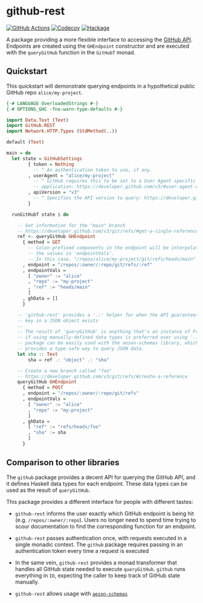 # github-rest

[![GitHub Actions](https://img.shields.io/github/actions/workflow/status/brandonchinn178/github-rest/ci.yml?branch=main)](https://github.com/brandonchinn178/github-rest/actions?query=branch%3Amain)
[![Codecov](https://codecov.io/gh/brandonchinn178/github-rest/branch/main/graph/badge.svg?token=8TErU2ntw9)](https://codecov.io/gh/brandonchinn178/github-rest)
[![Hackage](https://img.shields.io/hackage/v/github-rest)](https://hackage.haskell.org/package/github-rest)

A package providing a more flexible interface to accessing the [GitHub API](https://developer.github.com/v3/).
Endpoints are created using the `GHEndpoint` constructor and are executed with
the `queryGitHub` function in the `GitHubT` monad.

## Quickstart

This quickstart will demonstrate querying endpoints in a hypothetical public
GitHub repo `alice/my-project`.

```haskell
{-# LANGUAGE OverloadedStrings #-}
{-# OPTIONS_GHC -fno-warn-type-defaults #-}

import Data.Text (Text)
import GitHub.REST
import Network.HTTP.Types (StdMethod(..))

default (Text)

main = do
  let state = GitHubSettings
        { token = Nothing
          -- ^ An authentication token to use, if any.
        , userAgent = "alice/my-project"
          -- ^ GitHub requires this to be set to a User Agent specific to your
          -- application: https://developer.github.com/v3/#user-agent-required
        , apiVersion = "v3"
          -- ^ Specifies the API version to query: https://developer.github.com/v3/media/
        }

  runGitHubT state $ do

    -- Get information for the "main" branch
    -- https://developer.github.com/v3/git/refs/#get-a-single-reference
    ref <- queryGitHub GHEndpoint
      { method = GET
        -- Colon-prefixed components in the endpoint will be interpolated by
        -- the values in 'endpointVals'.
        -- In this case, "/repos/alice/my-project/git/refs/heads/main"
      , endpoint = "/repos/:owner/:repo/git/refs/:ref"
      , endpointVals =
        [ "owner" := "alice"
        , "repo" := "my-project"
        , "ref" := "heads/main"
        ]
      , ghData = []
      }

    -- 'github-rest' provides a '.:' helper for when the API guarantees that a
    -- key in a JSON object exists
    --
    -- The result of 'queryGitHub' is anything that's an instance of FromJSON,
    -- if using manually-defined data types is preferred over using '.:'. This
    -- package can be easily used with the aeson-schemas library, which
    -- provides a type-safe way to query JSON data.
    let sha :: Text
        sha = ref .: "object" .: "sha"

    -- Create a new branch called "foo"
    -- https://developer.github.com/v3/git/refs/#create-a-reference
    queryGitHub GHEndpoint
      { method = POST
      , endpoint = "/repos/:owner/:repo/git/refs"
      , endpointVals =
        [ "owner" := "alice"
        , "repo" := "my-project"
        ]
      , ghData =
        [ "ref" := "refs/heads/foo"
        , "sha" := sha
        ]
      }
```

## Comparison to other libraries

The `github` package provides a decent API for querying the GitHub API,
and it defines Haskell data types for each endpoint. These data types can
be used as the result of `queryGitHub`.

This package provides a different interface for people with different tastes:

* `github-rest` informs the user exactly which GitHub endpoint is being hit
  (e.g. `/repos/:owner/:repo`). Users no longer need to spend time trying to
  scour documentation to find the corresponding function for an endpoint.

* `github-rest` passes authentication once, with requests executed in a single
  monadic context. The `github` package requires passing in an authentication
  token every time a request is executed

* In the same vein, `github-rest` provides a monad transformer that handles all
  GitHub state needed to execute `queryGitHub`. `github` runs everything in
  `IO`, expecting the caller to keep track of GitHub state manually.

* `github-rest` allows usage with [`aeson-schemas`](http://hackage.haskell.org/package/aeson-schemas)
